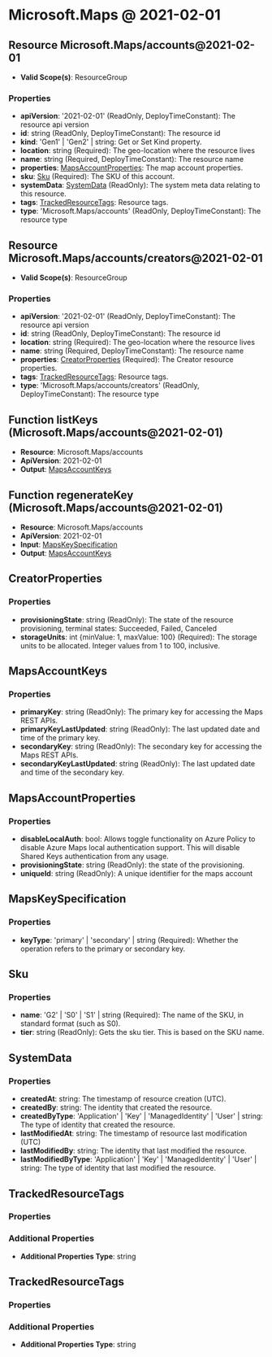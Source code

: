 # Microsoft.Maps @ 2021-02-01

## Resource Microsoft.Maps/accounts@2021-02-01
* **Valid Scope(s)**: ResourceGroup
### Properties
* **apiVersion**: '2021-02-01' (ReadOnly, DeployTimeConstant): The resource api version
* **id**: string (ReadOnly, DeployTimeConstant): The resource id
* **kind**: 'Gen1' | 'Gen2' | string: Get or Set Kind property.
* **location**: string (Required): The geo-location where the resource lives
* **name**: string (Required, DeployTimeConstant): The resource name
* **properties**: [MapsAccountProperties](#mapsaccountproperties): The map account properties.
* **sku**: [Sku](#sku) (Required): The SKU of this account.
* **systemData**: [SystemData](#systemdata) (ReadOnly): The system meta data relating to this resource.
* **tags**: [TrackedResourceTags](#trackedresourcetags): Resource tags.
* **type**: 'Microsoft.Maps/accounts' (ReadOnly, DeployTimeConstant): The resource type

## Resource Microsoft.Maps/accounts/creators@2021-02-01
* **Valid Scope(s)**: ResourceGroup
### Properties
* **apiVersion**: '2021-02-01' (ReadOnly, DeployTimeConstant): The resource api version
* **id**: string (ReadOnly, DeployTimeConstant): The resource id
* **location**: string (Required): The geo-location where the resource lives
* **name**: string (Required, DeployTimeConstant): The resource name
* **properties**: [CreatorProperties](#creatorproperties) (Required): The Creator resource properties.
* **tags**: [TrackedResourceTags](#trackedresourcetags): Resource tags.
* **type**: 'Microsoft.Maps/accounts/creators' (ReadOnly, DeployTimeConstant): The resource type

## Function listKeys (Microsoft.Maps/accounts@2021-02-01)
* **Resource**: Microsoft.Maps/accounts
* **ApiVersion**: 2021-02-01
* **Output**: [MapsAccountKeys](#mapsaccountkeys)

## Function regenerateKey (Microsoft.Maps/accounts@2021-02-01)
* **Resource**: Microsoft.Maps/accounts
* **ApiVersion**: 2021-02-01
* **Input**: [MapsKeySpecification](#mapskeyspecification)
* **Output**: [MapsAccountKeys](#mapsaccountkeys)

## CreatorProperties
### Properties
* **provisioningState**: string (ReadOnly): The state of the resource provisioning, terminal states: Succeeded, Failed, Canceled
* **storageUnits**: int {minValue: 1, maxValue: 100} (Required): The storage units to be allocated. Integer values from 1 to 100, inclusive.

## MapsAccountKeys
### Properties
* **primaryKey**: string (ReadOnly): The primary key for accessing the Maps REST APIs.
* **primaryKeyLastUpdated**: string (ReadOnly): The last updated date and time of the primary key.
* **secondaryKey**: string (ReadOnly): The secondary key for accessing the Maps REST APIs.
* **secondaryKeyLastUpdated**: string (ReadOnly): The last updated date and time of the secondary key.

## MapsAccountProperties
### Properties
* **disableLocalAuth**: bool: Allows toggle functionality on Azure Policy to disable Azure Maps local authentication support. This will disable Shared Keys authentication from any usage.
* **provisioningState**: string (ReadOnly): the state of the provisioning.
* **uniqueId**: string (ReadOnly): A unique identifier for the maps account

## MapsKeySpecification
### Properties
* **keyType**: 'primary' | 'secondary' | string (Required): Whether the operation refers to the primary or secondary key.

## Sku
### Properties
* **name**: 'G2' | 'S0' | 'S1' | string (Required): The name of the SKU, in standard format (such as S0).
* **tier**: string (ReadOnly): Gets the sku tier. This is based on the SKU name.

## SystemData
### Properties
* **createdAt**: string: The timestamp of resource creation (UTC).
* **createdBy**: string: The identity that created the resource.
* **createdByType**: 'Application' | 'Key' | 'ManagedIdentity' | 'User' | string: The type of identity that created the resource.
* **lastModifiedAt**: string: The timestamp of resource last modification (UTC)
* **lastModifiedBy**: string: The identity that last modified the resource.
* **lastModifiedByType**: 'Application' | 'Key' | 'ManagedIdentity' | 'User' | string: The type of identity that last modified the resource.

## TrackedResourceTags
### Properties
### Additional Properties
* **Additional Properties Type**: string

## TrackedResourceTags
### Properties
### Additional Properties
* **Additional Properties Type**: string

